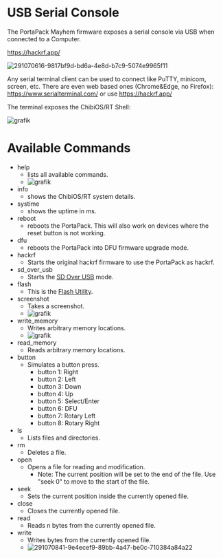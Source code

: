 # USB Serial Console

The PortaPack Mayhem firmware exposes a serial console via USB when connected to a Computer.

https://hackrf.app/

![291070616-9817bf9d-bd6a-4e8d-b7c9-5074e9965f11](https://github.com/eried/portapack-mayhem/assets/13151053/f00a2a55-0116-4390-b5f4-cb11c4fb262a)

Any serial terminal client can be used to connect like PuTTY, minicom, screen, etc. There are even web based ones (Chrome&Edge, no Firefox): https://www.serialterminal.com/ or use https://hackrf.app/

The terminal exposes the ChibiOS/RT Shell:

![grafik](https://github.com/eried/portapack-mayhem/assets/13151053/0642485a-ff13-4386-a1f4-4516d654d8dc)

# Available Commands
* help
  * lists all available commands.
  * ![grafik](https://github.com/eried/portapack-mayhem/assets/13151053/80e42df3-3db7-4804-bdd7-5e33015781ee)
* info
  * shows the ChibiOS/RT system details.
* systime
  * shows the uptime in ms.
* reboot
  * reboots the PortaPack. This will also work on devices where the reset button is not working.
* dfu
  * reboots the PortaPack into DFU firmware upgrade mode.
* hackrf
  * Starts the original hackrf firmware to use the PortaPack as hackrf.
* sd_over_usb
  * Starts the [SD Over USB](SD-Over-USB) mode.
* flash
  * This is the [Flash Utility](Flash-Utility).
* screenshot
  * Takes a screenshot.
  * ![grafik](https://github.com/eried/portapack-mayhem/assets/13151053/1c5278a9-3977-4bf7-8043-44cc524e8b83)
* write_memory
  * Writes arbitrary memory locations.
  * ![grafik](https://github.com/eried/portapack-mayhem/assets/13151053/6d655d31-8de4-4c70-aa30-e0540583c236)
* read_memory
  * Reads arbitrary memory locations. 
* button
  * Simulates a button press.
    * button 1: Right
    * button 2: Left
    * button 3: Down
    * button 4: Up
    * button 5: Select/Enter
    * button 6: DFU
    * button 7: Rotary Left
    * button 8: Rotary Right
* ls
  * Lists files and directories.
* rm
  * Deletes a file.
* open
  * Opens a file for reading and modification.
    * Note: The current position will be set to the end of the file. Use "seek 0" to move to the start of the file.
* seek
  * Sets the current position inside the currently opened file.
* close
  * Closes the currently opened file.
* read
  * Reads n bytes from the currently opened file.
* write
  * Writes bytes from the currently opened file.
  * ![291070841-9e4ecef9-89bb-4a47-be0c-710384a84a22](https://github.com/eried/portapack-mayhem/assets/13151053/b7156f62-537a-4a7b-9d76-0c197992a040)
